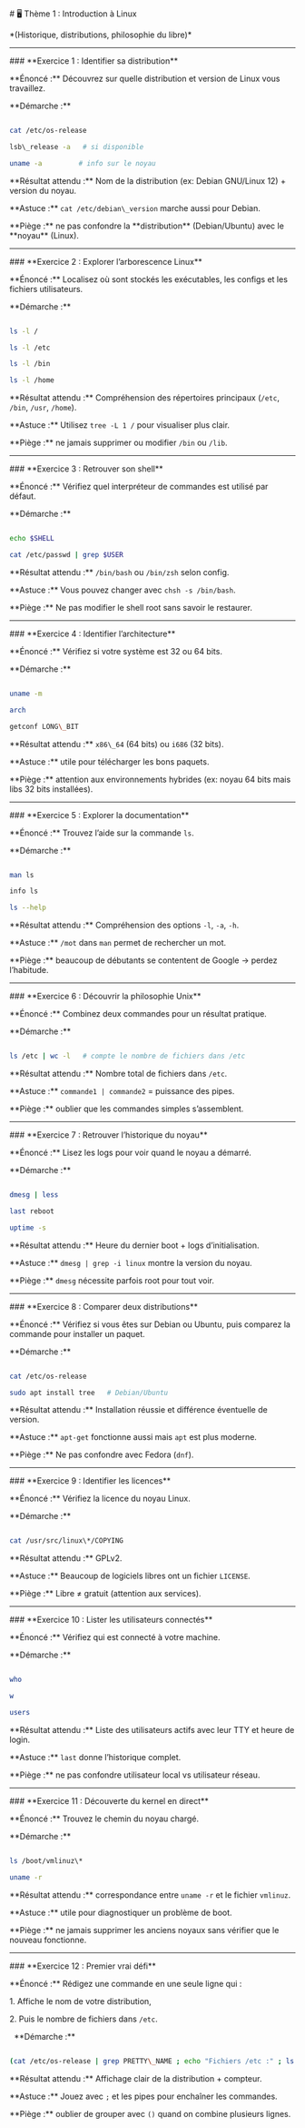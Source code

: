 \# 🖥️ Thème 1 : Introduction à Linux



\*(Historique, distributions, philosophie du libre)\*



---



\### \*\*Exercice 1 : Identifier sa distribution\*\*



\*\*Énoncé :\*\* Découvrez sur quelle distribution et version de Linux vous travaillez.

\*\*Démarche :\*\*



```bash

cat /etc/os-release

lsb\_release -a   # si disponible

uname -a         # info sur le noyau

```



\*\*Résultat attendu :\*\* Nom de la distribution (ex: Debian GNU/Linux 12) + version du noyau.

\*\*Astuce :\*\* `cat /etc/debian\_version` marche aussi pour Debian.

\*\*Piège :\*\* ne pas confondre la \*\*distribution\*\* (Debian/Ubuntu) avec le \*\*noyau\*\* (Linux).



---



\### \*\*Exercice 2 : Explorer l’arborescence Linux\*\*



\*\*Énoncé :\*\* Localisez où sont stockés les exécutables, les configs et les fichiers utilisateurs.

\*\*Démarche :\*\*



```bash

ls -l /

ls -l /etc

ls -l /bin

ls -l /home

```



\*\*Résultat attendu :\*\* Compréhension des répertoires principaux (`/etc`, `/bin`, `/usr`, `/home`).

\*\*Astuce :\*\* Utilisez `tree -L 1 /` pour visualiser plus clair.

\*\*Piège :\*\* ne jamais supprimer ou modifier `/bin` ou `/lib`.



---



\### \*\*Exercice 3 : Retrouver son shell\*\*



\*\*Énoncé :\*\* Vérifiez quel interpréteur de commandes est utilisé par défaut.

\*\*Démarche :\*\*



```bash

echo $SHELL

cat /etc/passwd | grep $USER

```



\*\*Résultat attendu :\*\* `/bin/bash` ou `/bin/zsh` selon config.

\*\*Astuce :\*\* Vous pouvez changer avec `chsh -s /bin/bash`.

\*\*Piège :\*\* Ne pas modifier le shell root sans savoir le restaurer.



---



\### \*\*Exercice 4 : Identifier l’architecture\*\*



\*\*Énoncé :\*\* Vérifiez si votre système est 32 ou 64 bits.

\*\*Démarche :\*\*



```bash

uname -m

arch

getconf LONG\_BIT

```



\*\*Résultat attendu :\*\* `x86\_64` (64 bits) ou `i686` (32 bits).

\*\*Astuce :\*\* utile pour télécharger les bons paquets.

\*\*Piège :\*\* attention aux environnements hybrides (ex: noyau 64 bits mais libs 32 bits installées).



---



\### \*\*Exercice 5 : Explorer la documentation\*\*



\*\*Énoncé :\*\* Trouvez l’aide sur la commande `ls`.

\*\*Démarche :\*\*



```bash

man ls

info ls

ls --help

```



\*\*Résultat attendu :\*\* Compréhension des options `-l`, `-a`, `-h`.

\*\*Astuce :\*\* `/mot` dans `man` permet de rechercher un mot.

\*\*Piège :\*\* beaucoup de débutants se contentent de Google → perdez l’habitude.



---



\### \*\*Exercice 6 : Découvrir la philosophie Unix\*\*



\*\*Énoncé :\*\* Combinez deux commandes pour un résultat pratique.

\*\*Démarche :\*\*



```bash

ls /etc | wc -l   # compte le nombre de fichiers dans /etc

```



\*\*Résultat attendu :\*\* Nombre total de fichiers dans `/etc`.

\*\*Astuce :\*\* `commande1 | commande2` = puissance des pipes.

\*\*Piège :\*\* oublier que les commandes simples s’assemblent.



---



\### \*\*Exercice 7 : Retrouver l’historique du noyau\*\*



\*\*Énoncé :\*\* Lisez les logs pour voir quand le noyau a démarré.

\*\*Démarche :\*\*



```bash

dmesg | less

last reboot

uptime -s

```



\*\*Résultat attendu :\*\* Heure du dernier boot + logs d’initialisation.

\*\*Astuce :\*\* `dmesg | grep -i linux` montre la version du noyau.

\*\*Piège :\*\* `dmesg` nécessite parfois root pour tout voir.



---



\### \*\*Exercice 8 : Comparer deux distributions\*\*



\*\*Énoncé :\*\* Vérifiez si vous êtes sur Debian ou Ubuntu, puis comparez la commande pour installer un paquet.

\*\*Démarche :\*\*



```bash

cat /etc/os-release

sudo apt install tree   # Debian/Ubuntu

```



\*\*Résultat attendu :\*\* Installation réussie et différence éventuelle de version.

\*\*Astuce :\*\* `apt-get` fonctionne aussi mais `apt` est plus moderne.

\*\*Piège :\*\* Ne pas confondre avec Fedora (`dnf`).



---



\### \*\*Exercice 9 : Identifier les licences\*\*



\*\*Énoncé :\*\* Vérifiez la licence du noyau Linux.

\*\*Démarche :\*\*



```bash

cat /usr/src/linux\*/COPYING

```



\*\*Résultat attendu :\*\* GPLv2.

\*\*Astuce :\*\* Beaucoup de logiciels libres ont un fichier `LICENSE`.

\*\*Piège :\*\* Libre ≠ gratuit (attention aux services).



---



\### \*\*Exercice 10 : Lister les utilisateurs connectés\*\*



\*\*Énoncé :\*\* Vérifiez qui est connecté à votre machine.

\*\*Démarche :\*\*



```bash

who

w

users

```



\*\*Résultat attendu :\*\* Liste des utilisateurs actifs avec leur TTY et heure de login.

\*\*Astuce :\*\* `last` donne l’historique complet.

\*\*Piège :\*\* ne pas confondre utilisateur local vs utilisateur réseau.



---



\### \*\*Exercice 11 : Découverte du kernel en direct\*\*



\*\*Énoncé :\*\* Trouvez le chemin du noyau chargé.

\*\*Démarche :\*\*



```bash

ls /boot/vmlinuz\*

uname -r

```



\*\*Résultat attendu :\*\* correspondance entre `uname -r` et le fichier `vmlinuz`.

\*\*Astuce :\*\* utile pour diagnostiquer un problème de boot.

\*\*Piège :\*\* ne jamais supprimer les anciens noyaux sans vérifier que le nouveau fonctionne.



---



\### \*\*Exercice 12 : Premier vrai défi\*\*



\*\*Énoncé :\*\* Rédigez une commande en une seule ligne qui :



1\. Affiche le nom de votre distribution,

2\. Puis le nombre de fichiers dans `/etc`.

&nbsp;  \*\*Démarche :\*\*



```bash

(cat /etc/os-release | grep PRETTY\_NAME ; echo "Fichiers /etc :" ; ls /etc | wc -l)

```



\*\*Résultat attendu :\*\* Affichage clair de la distribution + compteur.

\*\*Astuce :\*\* Jouez avec `;` et les pipes pour enchaîner les commandes.

\*\*Piège :\*\* oublier de grouper avec `()` quand on combine plusieurs lignes.

